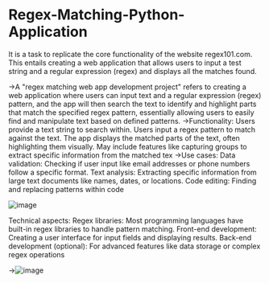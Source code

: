 # Regex-Matching-Python-Application
It is a  task to replicate the core functionality of the website regex101.com. This entails creating a web application that allows users to input a test string and a regular expression (regex) and displays all the matches found.

->A "regex matching web app development project" refers to creating a web application where users can input text and a regular expression (regex) pattern, and the app will then search the text to identify and highlight parts that match the specified regex pattern, essentially allowing users to easily find and manipulate text based on defined patterns.
->Functionality:
Users provide a text string to search within. 
Users input a regex pattern to match against the text. 
The app displays the matched parts of the text, often highlighting them visually. 
May include features like capturing groups to extract specific information from the matched tex
->Use cases:
Data validation: Checking if user input like email addresses or phone numbers follow a specific format. 
Text analysis: Extracting specific information from large text documents like names, dates, or locations. 
Code editing: Finding and replacing patterns within code

![image](https://github.com/user-attachments/assets/5e372fa6-ce1e-4393-8034-6702c0167e3f)

Technical aspects:
Regex libraries: Most programming languages have built-in regex libraries to handle pattern matching. 
Front-end development: Creating a user interface for input fields and displaying results. 
Back-end development (optional): For advanced features like data storage or complex regex operations

->![image](https://github.com/user-attachments/assets/b82328db-2cd6-45bb-af0a-9b13079c502c)
